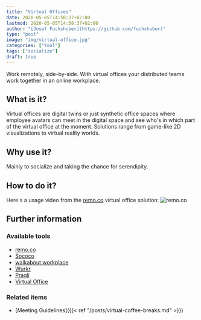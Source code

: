 ```yaml
---
title: "Virtual Offices"
date: 2020-05-05T14:58:37+02:00
lastmod: 2020-05-05T14:58:37+02:00
author: "[Josef Fuchshuber](https://github.com/fuchshuber)"
type: "post"
image: "img/virtual-office.jpg"
categories: ["tool"]
tags: ["socialize"]
draft: true
---
```


Work remotely, side-by-side. With virtual offices your distributed teams work together in an online workplace.
<!--more-->

## What is it?
Virtual offices are digital twins or just synthetic office spaces where employee avatars can meet in the digital space and see who's in which part of the virtual office at the moment. Solutions range from game-like 2D visualizations to virtual reality worlds.  

## Why use it?
Mainly to socialize and taking the chance for serendipity.

## How to do it?
Here's a usage video from the [remo.co](https://remo.co) virtual office solution:
![remo.co](https://remo.co/wp-content/uploads/2019/08/authentic-networking-experience.gif)

## Further information

### Available tools
 * [remo.co](https://remo.co)
 * [Sococo](https://www.sococo.com)
 * [walkabout workplace](https://www.walkaboutco.com/)
 * [Wurkr](https://wurkr.io)
 * [Pragli](https://pragli.com)
 * [Virtual Office](https://github.com/TNG/virtual-office)

### Related items
* [Meeting Guidelines]({{< ref "/posts/virtual-coffee-breaks.md" >}})